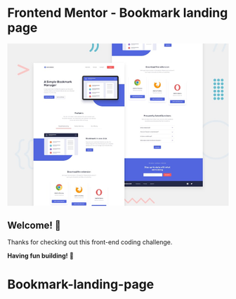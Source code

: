 # Frontend Mentor - Bookmark landing page

![Design preview for the Bookmark landing page coding challenge](preview.jpg)

## Welcome! 👋

Thanks for checking out this front-end coding challenge.

**Having fun building!** 🚀
# Bookmark-landing-page

